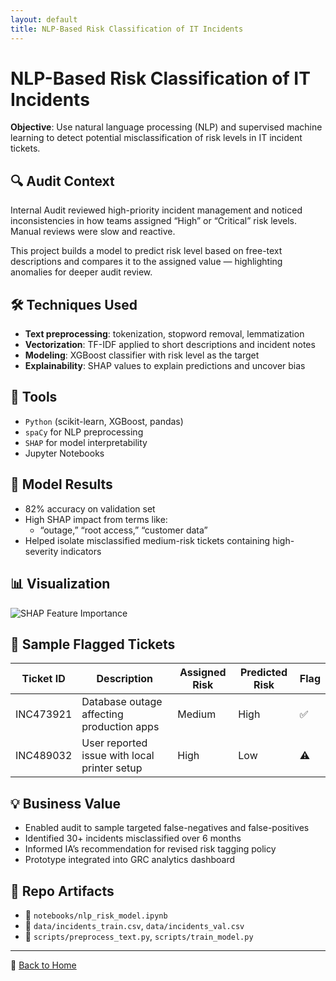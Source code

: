 ```yaml
---
layout: default
title: NLP-Based Risk Classification of IT Incidents
---
```


# NLP-Based Risk Classification of IT Incidents

**Objective**: Use natural language processing (NLP) and supervised machine learning to detect potential misclassification of risk levels in IT incident tickets.

## 🔍 Audit Context

Internal Audit reviewed high-priority incident management and noticed inconsistencies in how teams assigned “High” or “Critical” risk levels. Manual reviews were slow and reactive.

This project builds a model to predict risk level based on free-text descriptions and compares it to the assigned value — highlighting anomalies for deeper audit review.

## 🛠 Techniques Used

- **Text preprocessing**: tokenization, stopword removal, lemmatization
- **Vectorization**: TF-IDF applied to short descriptions and incident notes
- **Modeling**: XGBoost classifier with risk level as the target
- **Explainability**: SHAP values to explain predictions and uncover bias

## 🧪 Tools

- `Python` (scikit-learn, XGBoost, pandas)
- `spaCy` for NLP preprocessing
- `SHAP` for model interpretability
- Jupyter Notebooks

## 🧠 Model Results

- 82% accuracy on validation set
- High SHAP impact from terms like:
  - “outage,” “root access,” “customer data”
- Helped isolate misclassified medium-risk tickets containing high-severity indicators

## 📊 Visualization

![SHAP Feature Importance](/assets/incident-nlp-shap.png)

## 🧪 Sample Flagged Tickets

| Ticket ID | Description                                  | Assigned Risk | Predicted Risk | Flag |
|-----------|----------------------------------------------|---------------|----------------|------|
| INC473921 | Database outage affecting production apps    | Medium        | High           | ✅   |
| INC489032 | User reported issue with local printer setup | High          | Low            | ⚠️   |

## 💡 Business Value

- Enabled audit to sample targeted false-negatives and false-positives
- Identified 30+ incidents misclassified over 6 months
- Informed IA’s recommendation for revised risk tagging policy
- Prototype integrated into GRC analytics dashboard

## 📂 Repo Artifacts

- 📁 `notebooks/nlp_risk_model.ipynb`
- 📁 `data/incidents_train.csv`, `data/incidents_val.csv`
- 📁 `scripts/preprocess_text.py`, `scripts/train_model.py`

---

🔗 [Back to Home](../index.md)
